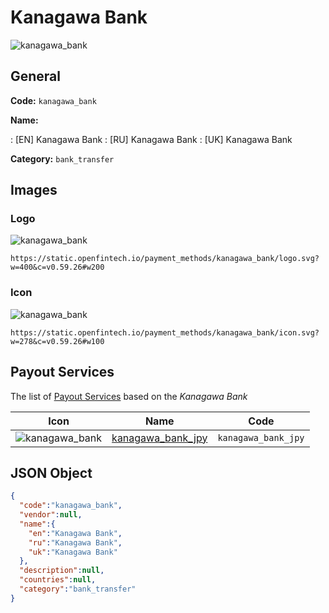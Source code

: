 
# Kanagawa Bank 
![kanagawa_bank](https://static.openfintech.io/payment_methods/kanagawa_bank/logo.svg?w=400&c=v0.59.26#w200)  

## General 
**Code:** `kanagawa_bank` 
 
**Name:** 
 
:	[EN] Kanagawa Bank 
:	[RU] Kanagawa Bank 
:	[UK] Kanagawa Bank 
 
**Category:** `bank_transfer` 
 

## Images 

### Logo 
![kanagawa_bank](https://static.openfintech.io/payment_methods/kanagawa_bank/logo.svg?w=400&c=v0.59.26#w200)  

```
https://static.openfintech.io/payment_methods/kanagawa_bank/logo.svg?w=400&c=v0.59.26#w200
```  

### Icon 
![kanagawa_bank](https://static.openfintech.io/payment_methods/kanagawa_bank/icon.svg?w=278&c=v0.59.26#w100)  

```
https://static.openfintech.io/payment_methods/kanagawa_bank/icon.svg?w=278&c=v0.59.26#w100
```  

## Payout Services 
 
The list of [Payout Services](/payout-services/) based on the _Kanagawa Bank_ 

|Icon|Name|Code| 
|:---:|:---:|:---:| 
|![kanagawa_bank](https://static.openfintech.io/payout_methods/kanagawa_bank/icon.svg?w=278&c=v0.59.26#w40) |[kanagawa_bank_jpy](/payout-services/kanagawa_bank_jpy/)|`kanagawa_bank_jpy`| 
 

## JSON Object 

```json
{
  "code":"kanagawa_bank",
  "vendor":null,
  "name":{
    "en":"Kanagawa Bank",
    "ru":"Kanagawa Bank",
    "uk":"Kanagawa Bank"
  },
  "description":null,
  "countries":null,
  "category":"bank_transfer"
}
```  
